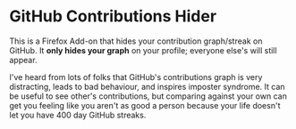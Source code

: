 # GitHub Contributions Hider

This is a Firefox Add-on that hides your contribution graph/streak on GitHub.
It **only hides your graph** on your profile; everyone else's will still appear.

I've heard from lots of folks that GitHub's contributions graph is very
distracting, leads to bad behaviour, and inspires imposter syndrome. It can
be useful to see other's contributions, but comparing against your own can
get you feeling like you aren't as good a person because your life doesn't
let you have 400 day GitHub streaks.
